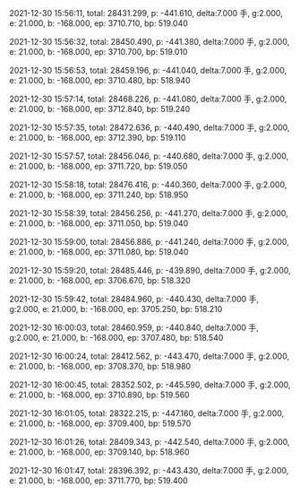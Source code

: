 2021-12-30 15:56:11, total: 28431.299, p: -441.610, delta:7.000 手, g:2.000, e: 21.000, b: -168.000, ep: 3710.710, bp: 519.040

2021-12-30 15:56:32, total: 28450.490, p: -441.380, delta:7.000 手, g:2.000, e: 21.000, b: -168.000, ep: 3710.700, bp: 519.010

2021-12-30 15:56:53, total: 28459.196, p: -441.040, delta:7.000 手, g:2.000, e: 21.000, b: -168.000, ep: 3710.480, bp: 518.940

2021-12-30 15:57:14, total: 28468.226, p: -441.080, delta:7.000 手, g:2.000, e: 21.000, b: -168.000, ep: 3712.840, bp: 519.240

2021-12-30 15:57:35, total: 28472.636, p: -440.490, delta:7.000 手, g:2.000, e: 21.000, b: -168.000, ep: 3712.390, bp: 519.110

2021-12-30 15:57:57, total: 28456.046, p: -440.680, delta:7.000 手, g:2.000, e: 21.000, b: -168.000, ep: 3711.720, bp: 519.050

2021-12-30 15:58:18, total: 28476.416, p: -440.360, delta:7.000 手, g:2.000, e: 21.000, b: -168.000, ep: 3711.240, bp: 518.950

2021-12-30 15:58:39, total: 28456.256, p: -441.270, delta:7.000 手, g:2.000, e: 21.000, b: -168.000, ep: 3711.050, bp: 519.040

2021-12-30 15:59:00, total: 28456.886, p: -441.240, delta:7.000 手, g:2.000, e: 21.000, b: -168.000, ep: 3711.080, bp: 519.040

2021-12-30 15:59:20, total: 28485.446, p: -439.890, delta:7.000 手, g:2.000, e: 21.000, b: -168.000, ep: 3706.670, bp: 518.320

2021-12-30 15:59:42, total: 28484.960, p: -440.430, delta:7.000 手, g:2.000, e: 21.000, b: -168.000, ep: 3705.250, bp: 518.210

2021-12-30 16:00:03, total: 28460.959, p: -440.840, delta:7.000 手, g:2.000, e: 21.000, b: -168.000, ep: 3707.480, bp: 518.540

2021-12-30 16:00:24, total: 28412.562, p: -443.470, delta:7.000 手, g:2.000, e: 21.000, b: -168.000, ep: 3708.370, bp: 518.980

2021-12-30 16:00:45, total: 28352.502, p: -445.590, delta:7.000 手, g:2.000, e: 21.000, b: -168.000, ep: 3710.890, bp: 519.560

2021-12-30 16:01:05, total: 28322.215, p: -447.160, delta:7.000 手, g:2.000, e: 21.000, b: -168.000, ep: 3709.400, bp: 519.570

2021-12-30 16:01:26, total: 28409.343, p: -442.540, delta:7.000 手, g:2.000, e: 21.000, b: -168.000, ep: 3709.140, bp: 518.960

2021-12-30 16:01:47, total: 28396.392, p: -443.430, delta:7.000 手, g:2.000, e: 21.000, b: -168.000, ep: 3711.770, bp: 519.400